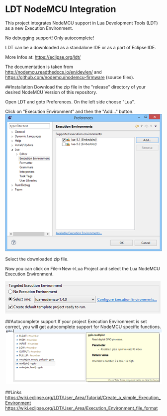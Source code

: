 # LDT NodeMCU Integration

This project integrates NodeMCU support in Lua Development Tools (LDT) as a new Execution Environment.

No debugging support! Only autocomplete!

LDT can be a downloaded as a standalone IDE or as a part of Eclipse IDE.

More Infos at: https://eclipse.org/ldt/

The documentation is taken from http://nodemcu.readthedocs.io/en/dev/en/ and https://github.com/nodemcu/nodemcu-firmware (source files).

##Installation
Download the zip file in the "release" directory of your desired NodeMCU Version of this repository.

Open LDT and goto Preferences. On the left side choose "Lua".

Click on "Execution Environment" and then the "Add..." button.
![Add zip](/pics/add-ee01.png?raw=true)

Select the downloaded zip file.

Now you can click on File->New->Lua Project and select the Lua NodeMCU Execution Environment.

![Create Project](/pics/create-proj01.png?raw=true)

##Autocomplete support
If your project Execution Environment is set correct, you will get autocomplete support for NodeMCU specific functions.
![Autocomplete](/pics/autocomplete01.png?raw=true)


##Links
https://wiki.eclipse.org/LDT/User_Area/Tutorial/Create_a_simple_Execution_Environment
https://wiki.eclipse.org/LDT/User_Area/Execution_Environment_file_format